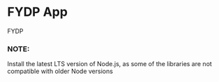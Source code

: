 # FYDP App

FYDP

### NOTE: 
Install the latest LTS version of Node.js, as some of the libraries are not compatible with older Node versions
